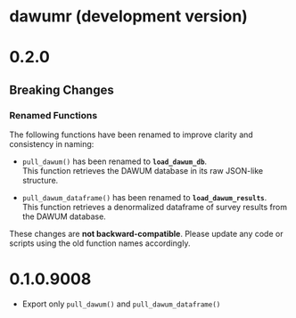 # dawumr (development version)

# 0.2.0

## Breaking Changes

### Renamed Functions

The following functions have been renamed to improve clarity and consistency in naming:

-   `pull_dawum()` has been renamed to **`load_dawum_db`**.\
    This function retrieves the DAWUM database in its raw JSON-like structure.

-   `pull_dawum_dataframe()` has been renamed to **`load_dawum_results`**.\
    This function retrieves a denormalized dataframe of survey results from the DAWUM database.

These changes are **not backward-compatible**. Please update any code or scripts using the old function names accordingly.

# 0.1.0.9008

-   Export only `pull_dawum()` and `pull_dawum_dataframe()`
